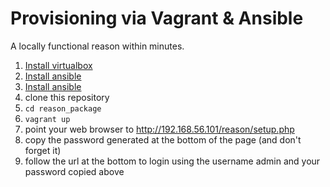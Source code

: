 Provisioning via Vagrant & Ansible
==================================

A locally functional reason within minutes.

1. [Install virtualbox](https://www.virtualbox.org/wiki/Downloads)
1. [Install ansible](http://docs.vagrantup.com/v2/installation/index.html)
1. [Install ansible](http://www.ansibleworks.com/docs/intro_installation.html)
1. clone this repository
1. `cd reason_package`
1. `vagrant up`
1. point your web browser to http://192.168.56.101/reason/setup.php
1. copy the password generated at the bottom of the page (and don't forget it)
1. follow the url at the bottom to login using the username admin and your password copied above